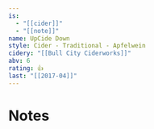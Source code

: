 ```yaml
---
is:
  - "[[cider]]"
  - "[[note]]"
name: UpCide Down
style: Cider - Traditional - Apfelwein
cidery: "[[Bull City Ciderworks]]"
abv: 6
rating: 👍
last: "[[2017-04]]"
---
```

# Notes

